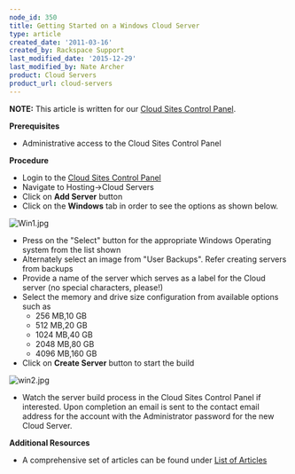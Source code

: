 ```yaml
---
node_id: 350
title: Getting Started on a Windows Cloud Server
type: article
created_date: '2011-03-16'
created_by: Rackspace Support
last_modified_date: '2015-12-29'
last_modified_by: Nate Archer
product: Cloud Servers
product_url: cloud-servers
---
```


**NOTE:** This article is written for our [Cloud Sites Control
Panel](https://manage.rackspacecloud.com).

**Prerequisites**

-   Administrative access to the Cloud Sites Control Panel

**Procedure**

-   Login to the [Cloud Sites Control
    Panel](http://manage.rackspacecloud.com/pages/Login.jsp "http://manage.rackspacecloud.com/pages/Login.jsp|")
-   Navigate to Hosting-&gt;Cloud Servers
-   Click on **Add Server** button
-   Click on the **Windows** tab in order to see the options as
    shown below.

![Win1.jpg](http://c0349532.cdn.cloudfiles.rackspacecloud.com/Win1.jpg)

-   Press on the "Select" button for the appropriate Windows Operating
    system from the list shown
-   Alternately select an image from "User Backups". Refer creating
    servers from backups
-   Provide a name of the server which serves as a label for the Cloud
    server (no special characters, please!)
-   Select the memory and drive size configuration from available
    options such as
    -   256 MB,10 GB
    -   512 MB,20 GB
    -   1024 MB,40 GB
    -   2048 MB,80 GB
    -   4096 MB,160 GB
-   Click on **Create Server** button to start the build

![win2.jpg](http://c0349532.cdn.cloudfiles.rackspacecloud.com/win2.jpg)

-   Watch the server build process in the Cloud Sites Control Panel
    if interested. Upon completion an email is sent to the contact email
    address for the account with the Administrator password for the new
    Cloud Server.

**Additional Resources**

-   A comprehensive set of articles can be found under [List of
    Articles](/how-to/cloud-servers "/how-to/cloud-servers")



